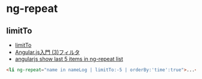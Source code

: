 # ng-repeat


## limitTo

- [limitTo](https://docs.angularjs.org/api/ng/filter/limitTo)
- [Angular.js入門 (3)フィルタ](http://qiita.com/_rdtr/items/5bf69a29e33f668168cc)
- [angularjs show last 5 items in ng-repeat list](http://stackoverflow.com/questions/26812833/angularjs-show-last-5-items-in-ng-repeat-list)


~~~html
<li ng-repeat="name in nameLog | limitTo:-5 | orderBy:'time':true">...</li>
~~~
